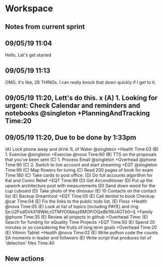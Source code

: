 # Workspace 
##  Notes from current sprint 


## 09/05/19 11:04 
Hello, Let's get started  

## 09/05/19 11:13 
OMG, it's like, 26 THINGs. I can really knock that down quickly if I get to it.  

## 09/05/19 11:20, Lett's do this.  x (A) 1. Looking for urgent: Check Calendar and reminders and notebooks  @singleton +PlanningAndTracking Time:20

## 09/05/19 11:20, Due to be done by 1:33pm 
(A) Lock phone away and drink 1L of Water @singleton +Health Time:03
(B) 1. Exercise @singleton +Exercise @nova  Time:60 
(B) TTS on the proposals that you've been sent 
(C) 1. Process Email @singleton +Overhead @phone  Time:90
(C) 2. Switch to live account and start streaming +EQT @singleton Time:99
(C) Map flowers for turing 
(C) Read 200 pages of book for exam  Time:180
(C) Take cards to post office. 
(D) Do full accounts algorithm for Kat and Comic Relief +EQT Time:99
(D) Get Airconditioner
(D) Put up the upwork architecture post with measurements 
(D) Sand down wood for the cup cuboard 
(D) Take photo of the dinosaur 
(E) 10 Contacts on the contact list 
(E) Backup Dreamhost +EQT Time:05
(E) Call dentist to book Checkup @car  Time:04
(E) Fix the links to the public todo list. 
(E) Floss +Health @nova  Time:05
(E) Look at list of topics (including PAYE) and ring §e:U2FsdGVkX19WbLrOTMYO0bkqz6MOP/OQe8b1WJ4GTb0=§ +Family @phone  Time:35 
(E) Review all projects in github +Overhead Time: 
(E) Search for funding for eQuality Time Projects +EQT Time:50
(E) Spend 20 minutes or so considering the fruits of long term goals +Overhead Time:20
(E) Vitimin Tablet +Health @nova  Time:02
(E) Write python code the counts SA moments in leader and follwoers 
(E) Write script that produces list of 'detection' files Time:40


##  New actions 



